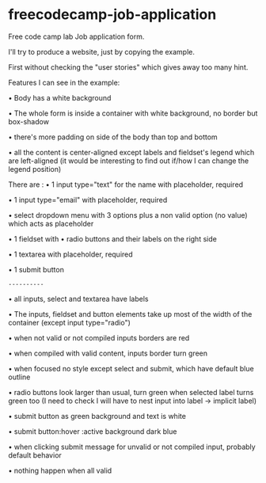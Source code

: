 # freecodecamp-job-application

Free code camp lab Job application form.

I'll try to produce a website, just by copying the example.

First without checking the "user stories" which gives away too many hint.

Features I can see in the example:

• Body has a white background

• The whole form is inside a container with white background, no border but box-shadow

• there's more padding on side of the body than top and bottom

• all the content is center-aligned except labels and fieldset's legend which are left-aligned (it would be interesting to find out if/how I can change the legend position)

There are :
• 1 input type="text" for the name with placeholder, required

• 1 input type="email" with placeholder, required

• select dropdown menu with 3 options plus a non valid option (no value) which acts as placeholder

• 1 fieldset with
    • radio buttons and their labels on the right side

• 1 textarea with placeholder, required

• 1 submit button

    ----------

• all inputs, select and textarea have labels

• The inputs, fieldset and button elements take up most of the width of the container (except input type="radio")

• when not valid or not compiled inputs borders are red

• when compiled with valid content, inputs border turn green

• when focused no style except select and submit, which have default blue outline 

• radio buttons look larger than usual, turn green when selected label turns green too (I need to check I will have to nest input into label -> implicit label)

• submit button as green background and text is white

• submit button:hover :active background dark blue

• when clicking submit message for unvalid or not compiled input, probably default behavior

• nothing happen when all valid 
